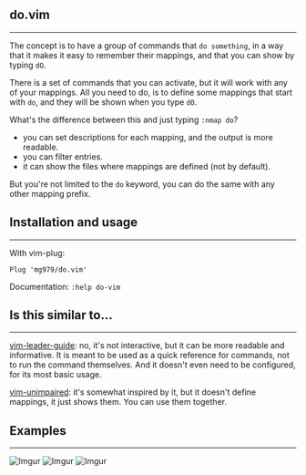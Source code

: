 
## do.vim
------------------------------------------------------------------------------

The concept is to have a group of commands that `do something`, in a way that
it makes it easy to remember their mappings, and that you can show by typing `dO`.

There is a set of commands that you can activate, but it will work with any of
your mappings. All you need to do, is to define some mappings that start with
`do`, and they will be shown when you type `dO`.

What's the difference between this and just typing `:nmap do`?

- you can set descriptions for each mapping, and the output is more readable.
- you can filter entries.
- it can show the files where mappings are defined (not by default).

But you're not limited to the `do` keyword, you can do the same with any other
mapping prefix.


## Installation and usage
------------------------------------------------------------------------------

With vim-plug:
    
    Plug 'mg979/do.vim'

Documentation: `:help do-vim`


## Is this similar to...
------------------------------------------------------------------------------

[vim-leader-guide](https://github.com/hecal3/vim-leader-guide): no, it's not
interactive, but it can be more readable and informative. It is meant to be
used as a quick reference for commands, not to run the command themselves. And
it doesn't even need to be configured, for its most basic usage.

[vim-unimpaired](https://github.com/tpope/vim-unimpaired): it's somewhat
inspired by it, but it doesn't define mappings, it just shows them. You can
use them together.


## Examples
------------------------------------------------------------------------------

![Imgur](https://i.imgur.com/niOSxSr.png)
![Imgur](https://i.imgur.com/QZvCr1p.png)
![Imgur](https://i.imgur.com/7UkOYZI.png)
